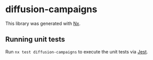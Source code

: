 # diffusion-campaigns

This library was generated with [Nx](https://nx.dev).

## Running unit tests

Run `nx test diffusion-campaigns` to execute the unit tests via [Jest](https://jestjs.io).
